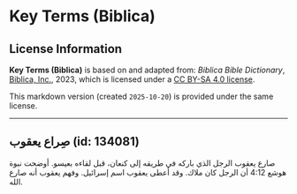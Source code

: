 # Key Terms (Biblica)

## License Information

**Key Terms (Biblica)** is based on and adapted from: _Biblica Bible Dictionary_, [Biblica, Inc.](https://www.biblica.com/), 2023, which is licensed under a [CC BY-SA 4.0 license](https://creativecommons.org/licenses/by-sa/4.0/legalcode.en).

This markdown version (created `2025-10-20`) is provided under the same license.



--------------------------------

## صِراع يعقوب (id: 134081)

صارع يعقوب الرجل الذي باركه في طريقه إلى كنعان، قبل لقاءه بعيسو. أوضحت نبوة هوشع 4:12 أن الرجل كان ملاك. وقد أعطى يعقوب اسم إسرائيل. وفهم يعقوب أنه صارع الله.


